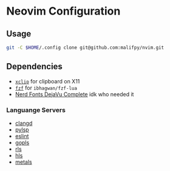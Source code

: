 # Neovim Configuration

## Usage

```bash
git -C $HOME/.config clone git@github.com:malifpy/nvim.git
```

## Dependencies

 - [`xclip`](https://archlinux.org/packages/extra/x86_64/xclip/) for clipboard on X11
 - [`fzf`](https://archlinux.org/packages/community/x86_64/fzf/) for `ibhagwan/fzf-lua`
 - [Nerd Fonts DejaVu Complete](https://aur.archlinux.org/packages/nerd-fonts-dejavu-complete/) idk who needed it

### Languange Servers

 - [clangd](https://clangd.llvm.org/installation.html)
 - [pylsp](https://github.com/python-lsp/python-lsp-server)
 - [eslint](https://github.com/hrsh7th/vscode-langservers-extracted)
 - [gopls](https://github.com/golang/tools/tree/master/gopls)
 - [rls](https://github.com/rust-lang/rls)
 - [hls](https://github.com/haskell/haskell-language-server)
 - [metals](https://scalameta.org/metals/)
